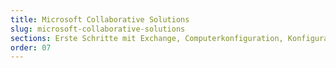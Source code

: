 ```yaml
---
title: Microsoft Collaborative Solutions
slug: microsoft-collaborative-solutions
sections: Erste Schritte mit Exchange, Computerkonfiguration, Konfiguration auf Smartphone/Tablet, Account-Migration, Exchange Account-Funktionen, Outlook Web App (OWA), Troubleshooting, Office, SharePoint
order: 07 
---
```


